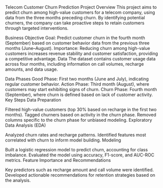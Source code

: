 
Telecom Customer Churn Prediction Project
Overview
This project aims to predict churn among high-value customers for a telecom company, using data from the three months preceding churn. By identifying potential churners, the company can take proactive steps to retain customers through targeted interventions.

Business Objective
Goal: Predict customer churn in the fourth month (September) based on customer behavior data from the previous three months (June–August).
Importance: Reducing churn among high-value customers increases revenue stability and customer satisfaction, providing a competitive advantage.
Data
The dataset contains customer usage data across four months, including information on call volumes, recharge amounts, and data usage.

Data Phases
Good Phase: First two months (June and July), indicating regular customer behavior.
Action Phase: Third month (August), where customers may start exhibiting signs of churn.
Churn Phase: Fourth month (September), where churn is defined based on lack of customer activity.
Key Steps
Data Preparation

Filtered high-value customers (top 30% based on recharge in the first two months).
Tagged churners based on activity in the churn phase.
Removed columns specific to the churn phase for unbiased modeling.
Exploratory Data Analysis (EDA)

Analyzed churn rates and recharge patterns.
Identified features most correlated with churn to inform model building.
Modeling

Built a logistic regression model to predict churn, accounting for class imbalance.
Evaluated the model using accuracy, F1-score, and AUC-ROC metrics.
Feature Importance and Recommendations

Key predictors such as recharge amount and call volume were identified.
Developed actionable recommendations for retention strategies based on the analysis.
